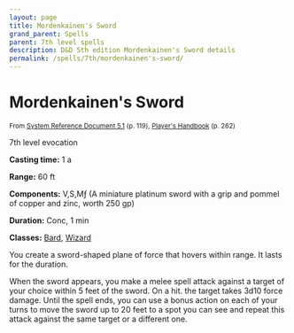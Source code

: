 ```yaml
---
layout: page
title: Mordenkainen's Sword
grand_parent: Spells
parent: 7th level spells 
description: D&D 5th edition Mordenkainen's Sword details
permalink: /spells/7th/mordenkainen's-sword/
---
```


# Mordenkainen's Sword

<small>From <a target="_blank" href="https://media.wizards.com/2016/downloads/DND/SRD-OGL_V5.1.pdf">System Reference Document 5.1</a> (p. 119), <a target="_blank" href="https://dnd.wizards.com/products/tabletop-games/rpg-products/rpg_playershandbook">Player's Handbook</a> (p. 262)</small>


7th level evocation

**Casting time:** 1 a

**Range:** 60 ft

**Components:** V,S,Mƒ (A miniature platinum sword with a grip and pommel of copper and zinc, worth 250 gp)

**Duration:** Conc, 1 min

**Classes:** [Bard](/classes/bard/), [Wizard](/classes/wizard/)

You create a sword-shaped plane of force that hovers within range. It lasts for the duration.

   When the sword appears, you make a melee spell attack against a target of your choice within 5 feet of the sword. On a hit. the target takes 3d10 force damage. Until the spell ends, you can use a bonus action on each of your turns to move the sword up to 20 feet to a spot you can see and repeat this attack against the same target or a different one.